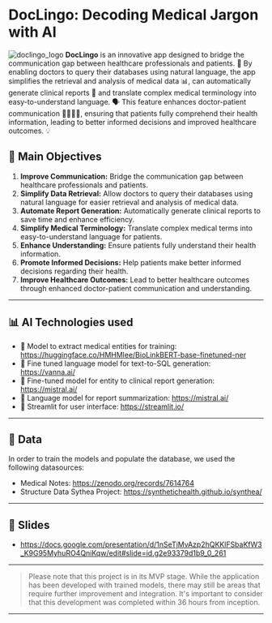 # DocLingo: Decoding Medical Jargon with AI
![doclingo_logo](https://github.com/alabarga/hackbcn-2024/assets/166339/38208f52-e7a0-4a94-891e-ad82ed7af5b5)
**DocLingo** is an innovative app designed to bridge the communication gap between healthcare professionals and patients. 🏥 By enabling doctors to query their databases using natural language, the app simplifies the retrieval and analysis of medical data 📊, can automatically generate clinical reports 📝 and translate complex medical terminology into easy-to-understand language. 🗣️ This feature enhances doctor-patient communication 👩‍⚕️👨‍⚕️, ensuring that patients fully comprehend their health information, leading to better informed decisions and improved healthcare outcomes. 💡

## 🚀 Main Objectives
1. **Improve Communication:** Bridge the communication gap between healthcare professionals and patients.
2. **Simplify Data Retrieval:** Allow doctors to query their databases using natural language for easier retrieval and analysis of medical data.
3. **Automate Report Generation:** Automatically generate clinical reports to save time and enhance efficiency.
4. **Simplify Medical Terminology:** Translate complex medical terms into easy-to-understand language for patients.
5. **Enhance Understanding:** Ensure patients fully understand their health information.
6. **Promote Informed Decisions:** Help patients make better informed decisions regarding their health.
7. **Improve Healthcare Outcomes:** Lead to better healthcare outcomes through enhanced doctor-patient communication and understanding.

---

## 📊 AI Technologies used

-  🧪 Model to extract medical entities for training: https://huggingface.co/HMHMlee/BioLinkBERT-base-finetuned-ner
-  🧪 Fine tuned language model for text-to-SQL generation: https://vanna.ai/
-  🧪 Fine-tuned model for entity to clinical report generation: https://mistral.ai/
-  🧪 Language model for report summarization: https://mistral.ai/
-  🤖 Streamlit for user interface: https://streamlit.io/

---

## 📁 Data

In order to train the models and populate the database, we used the following datasources:
- Medical Notes: https://zenodo.org/records/7614764
- Structure Data Sythea Project: https://synthetichealth.github.io/synthea/

---

## 🎨 Slides
- https://docs.google.com/presentation/d/1nSeTjMvAzp2hQKKlFSbaKfW3_K9G95MyhuRO4QniKqw/edit#slide=id.g2e93379d1b9_0_261


---

> Please note that this project is in its MVP stage. While the application has been developed with trained models, there may still be areas that require further improvement and integration. It's important to consider that this development was completed within 36 hours from inception.

---

